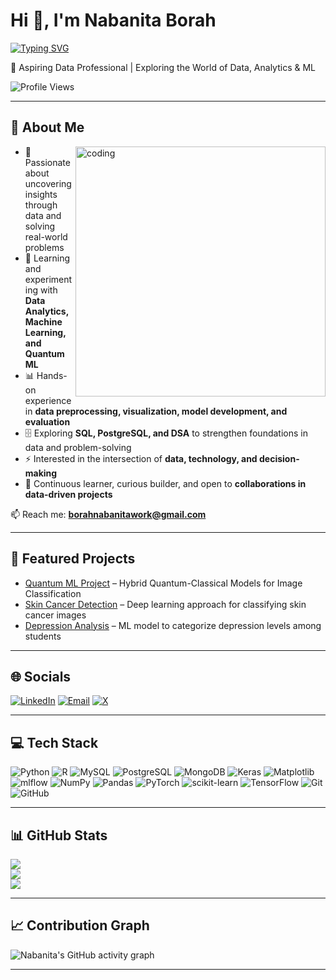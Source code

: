 # Hi 👋, I'm Nabanita Borah  

[![Typing SVG](https://readme-typing-svg.herokuapp.com?font=Fira+Code&duration=3000&pause=1000&color=36BCF7&width=500&lines=Aspiring+Data+Professional;Machine+Learning+Enthusiast;Exploring+Quantum+ML;Open+to+Collaborations)](https://git.io/typing-svg)

🚀 Aspiring Data Professional | Exploring the World of Data, Analytics & ML  

![Profile Views](https://komarev.com/ghpvc/?username=Nababorah9854&color=blueviolet)

---

## 🌟 About Me  
<img align="right" alt="coding" width="400" src="https://media.giphy.com/media/L1R1tvI9svkIWwpVYr/giphy.gif">

- 🎯 Passionate about uncovering insights through data and solving real-world problems  
- 🧠 Learning and experimenting with **Data Analytics, Machine Learning, and Quantum ML**  
- 📊 Hands-on experience in **data preprocessing, visualization, model development, and evaluation**  
- 🗄️ Exploring **SQL, PostgreSQL, and DSA** to strengthen foundations in data and problem-solving  
- ⚡ Interested in the intersection of **data, technology, and decision-making**  
- 🌱 Continuous learner, curious builder, and open to **collaborations in data-driven projects**  

📫 Reach me: **borahnabanitawork@gmail.com**

---

## 📂 Featured Projects
- [Quantum ML Project](https://github.com/Nababorah9854/quantum-ml-project) – Hybrid Quantum-Classical Models for Image Classification  
- [Skin Cancer Detection](https://github.com/yourrepo) – Deep learning approach for classifying skin cancer images  
- [Depression Analysis](https://github.com/yourrepo) – ML model to categorize depression levels among students  

---

## 🌐 Socials
[![LinkedIn](https://img.shields.io/badge/LinkedIn-%230077B5.svg?logo=linkedin&logoColor=white)](https://linkedin.com/in/nabanita02) 
[![Email](https://img.shields.io/badge/Email-D14836?logo=gmail&logoColor=white)](mailto:borahnabanitawork@gmail.com) 
[![X](https://img.shields.io/badge/X-%23000000.svg?logo=x&logoColor=white)](https://x.com/mili_booo)

---

## 💻 Tech Stack
![Python](https://img.shields.io/badge/python-3670A0?style=for-the-badge&logo=python&logoColor=ffdd54) 
![R](https://img.shields.io/badge/r-%23276DC3.svg?style=for-the-badge&logo=r&logoColor=white) 
![MySQL](https://img.shields.io/badge/mysql-4479A1.svg?style=for-the-badge&logo=mysql&logoColor=white) 
![PostgreSQL](https://img.shields.io/badge/postgresql-%23316192.svg?style=for-the-badge&logo=postgresql&logoColor=white) 
![MongoDB](https://img.shields.io/badge/MongoDB-%234ea94b.svg?style=for-the-badge&logo=mongodb&logoColor=white) 
![Keras](https://img.shields.io/badge/Keras-%23D00000.svg?style=for-the-badge&logo=Keras&logoColor=white) 
![Matplotlib](https://img.shields.io/badge/Matplotlib-%23ffffff.svg?style=for-the-badge&logo=Matplotlib&logoColor=black) 
![mlflow](https://img.shields.io/badge/mlflow-%23000000.svg?style=for-the-badge&logo=mlflow&logoColor=blue) 
![NumPy](https://img.shields.io/badge/numpy-%23013243.svg?style=for-the-badge&logo=numpy&logoColor=white) 
![Pandas](https://img.shields.io/badge/pandas-%23150458.svg?style=for-the-badge&logo=pandas&logoColor=white) 
![PyTorch](https://img.shields.io/badge/PyTorch-%23EE4C2C.svg?style=for-the-badge&logo=PyTorch&logoColor=white) 
![scikit-learn](https://img.shields.io/badge/scikit--learn-%23F7931E.svg?style=for-the-badge&logo=scikit-learn&logoColor=white) 
![TensorFlow](https://img.shields.io/badge/TensorFlow-%23FF6F00.svg?style=for-the-badge&logo=TensorFlow&logoColor=white) 
![Git](https://img.shields.io/badge/git-%23F05033.svg?style=for-the-badge&logo=git&logoColor=white) 
![GitHub](https://img.shields.io/badge/github-%23121011.svg?style=for-the-badge&logo=github&logoColor=white)

---

## 📊 GitHub Stats
![](https://github-readme-stats.vercel.app/api?username=Nababorah9854&theme=tokyonight&hide_border=false&include_all_commits=true&count_private=false)<br/>
![](https://nirzak-streak-stats.vercel.app/?user=Nababorah9854&theme=tokyonight&hide_border=false)<br/>
![](https://github-readme-stats.vercel.app/api/top-langs/?username=Nababorah9854&theme=tokyonight&hide_border=false&include_all_commits=true&count_private=false&layout=compact)

---

## 📈 Contribution Graph
![Nabanita's GitHub activity graph](https://github-readme-activity-graph.vercel.app/graph?username=Nababorah9854&theme=tokyo-night)

---

<!-- Proudly created with GPRM ( https://gprm.itsvg.in ) -->
